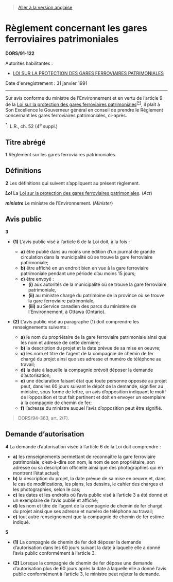 > [Aller à la version anglaise](/en/Regulations/Statutory%20Orders%20and%20Regulations/91/122.md)

# Règlement concernant les gares ferroviaires patrimoniales

**DORS/91-122**

Autorités habilitantes : 
- [LOI SUR LA PROTECTION DES GARES FERROVIAIRES PATRIMONIALES](/fr/Lois/Lois%20du%20Canada/1985/ch.%2052%20(4e%20suppl.).md)

Date d'enregistrement : 31 janvier 1991

----------

Sur avis conforme du ministre de l’Environnement et en vertu de l’article 9 de la [Loi sur la protection des gares ferroviaires patrimoniales](/fr/Lois/Lois%20du%20Canada/1985/ch.%2052%20(4e%20suppl.).md)<sup><a href='#nbp_SOR-91-122_f_hq_6103'>[*]</a></sup>, il plaît à Son Excellence le Gouverneur général en conseil de prendre le Règlement concernant les gares ferroviaires patrimoniales, ci-après.

<a name='nbp_SOR-91-122_f_hq_6103'><sup>*</sup></a>: L.R., ch. 52 (4<sup>e</sup> suppl.)<br />




## Titre abrégé


**1** Règlement sur les gares ferroviaires patrimoniales.




## Définitions


**2** Les définitions qui suivent s’appliquent au présent règlement.

***Loi*** La [Loi sur la protection des gares ferroviaires patrimoniales](/fr/Lois/Lois%20du%20Canada/1985/ch.%2052%20(4e%20suppl.).md). (*Act*)

***ministre*** Le ministre de l’Environnement. (*Minister*)




## Avis public


**3** 

- **(1)** L’avis public visé à l’article 6 de la Loi doit, à la fois :
	- **a)** être publié dans au moins une édition d’un journal de grande circulation dans la municipalité où se trouve la gare ferroviaire patrimoniale;
	- **b)** être affiché en un endroit bien en vue à la gare ferroviaire patrimoniale pendant une période d’au moins 15 jours;
	- **c)** être envoyé :
		- **(i)** aux autorités de la municipalité où se trouve la gare ferroviaire patrimoniale,
		- **(ii)** au ministre chargé du patrimoine de la province où se trouve la gare ferroviaire patrimoniale,
		- **(iii)** au Service canadien des parcs du ministère de l’Environnement, à Ottawa (Ontario).

- **(2)** L’avis public visé au paragraphe (1) doit comprendre les renseignements suivants :
	- **a)** le nom du propriétaire de la gare ferroviaire patrimoniale ainsi que les nom et adresse de cette dernière;
	- **b)** la description du projet et la date prévue de sa mise en oeuvre;
	- **c)** les nom et titre de l’agent de la compagnie de chemin de fer chargé du projet ainsi que ses adresse et numéro de téléphone au travail;
	- **d)** la date à laquelle la compagnie prévoit déposer la demande d’autorisation;
	- **e)** une déclaration faisant état que toute personne opposée au projet peut, dans les 60 jours suivant le dépôt de la demande, signifier au ministre, sous forme de lettre, un avis d’opposition indiquant le motif de l’opposition et tout fait pertinent et doit en envoyer un exemplaire à la compagnie de chemin de fer;
	- **f)** l’adresse du ministre auquel l’avis d’opposition peut être signifié.
> DORS/94-363, art. 2(F).





## Demande d’autorisation


**4** La demande d’autorisation visée à l’article 6 de la Loi doit comprendre :
- **a)** les renseignements permettant de reconnaître la gare ferroviaire patrimoniale, c’est-à-dire son nom, le nom de son propriétaire, son adresse ou sa description officielle ainsi que des photographies qui en montrent l’état actuel;
- **b)** la description du projet, la date prévue de sa mise en oeuvre et, dans le cas de modifications, les plans, les dessins, le cahier des charges et les photographies, selon le cas;
- **c)** les dates et les endroits où l’avis public visé à l’article 3 a été donné et un exemplaire de l’avis publié et affiché;
- **d)** les nom et titre de l’agent de la compagnie de chemin de fer chargé du projet ainsi que ses adresse et numéro de téléphone au travail;
- **e)** tout autre renseignement que la compagnie de chemin de fer estime indiqué.



**5** 

- **(1)** La compagnie de chemin de fer doit déposer la demande d’autorisation dans les 60 jours suivant la date à laquelle elle a donné l’avis public conformément à l’article 3.

- **(2)** Lorsque la compagnie de chemin de fer dépose une demande d’autorisation plus de 60 jours après la date à laquelle elle a donné l’avis public conformément à l’article 3, le ministre peut rejeter la demande.


